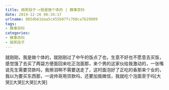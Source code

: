 ```yaml
---
title: 搞笑段子->我是做个体的 | 糗事百科
date: 2019-12-26 06:34:17
urlname: 085db61daa5c455b07fc760ca7b29909
tags: 
- 糗事百科
categories:
- 糗事百科
- 搞笑段子
---
```

就刚刚，我是做个体的，就刚刚过了中午的饭点了也，生意不好也不愿意去买饭，感觉饿了去买了两袋方便面回来吃正泡面那，来个男的这家伙给我激动的，一张嘴说先生需要贷款吗，我擦泪啊不需要送走了，这时面泡好了正吃的香那来个女的，我以为要买东西那，一说帅哥用贷款吗，还要加我微信，我就吃个泡面至于吗[大哭][大哭][大哭][大哭]


